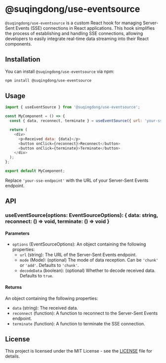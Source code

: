 # @suqingdong/use-eventsource

`@suqingdong/use-eventsource` is a custom React hook for managing Server-Sent Events (SSE) connections in React applications. This hook simplifies the process of establishing and handling SSE connections, allowing developers to easily integrate real-time data streaming into their React components.

## Installation

You can install `@suqingdong/use-eventsource` via npm:

```bash
npm install @suqingdong/use-eventsource
```

## Usage

```javascript
import { useEventSource } from '@suqingdong/use-eventsource';

const MyComponent = () => {
  const { data, reconnect, terminate } = useEventSource({ url: 'your-sse-endpoint' });

  return (
    <div>
      <p>Received data: {data}</p>
      <button onClick={reconnect}>Reconnect</button>
      <button onClick={terminate}>Terminate</button>
    </div>
  );
};

export default MyComponent;
```

Replace `'your-sse-endpoint'` with the URL of your Server-Sent Events endpoint.

## API

### useEventSource(options: EventSourceOptions): { data: string, reconnect: () => void, terminate: () => void }

#### Parameters

- `options` (EventSourceOptions): An object containing the following properties:
  - `url` (string): The URL of the Server-Sent Events endpoint.
  - `mode` (Mode): (optional) The mode of data reception. Can be `'chunk'` or `'add'`. Defaults to `'chunk'`.
  - `decodeData` (boolean): (optional) Whether to decode received data. Defaults to `true`.

#### Returns

An object containing the following properties:
- `data` (string): The received data.
- `reconnect` (function): A function to reconnect to the Server-Sent Events endpoint.
- `terminate` (function): A function to terminate the SSE connection.

## License

This project is licensed under the MIT License - see the [LICENSE](LICENSE) file for details.
